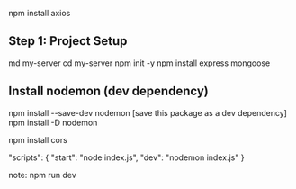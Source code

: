 npm install axios



Step 1: Project Setup
------------------------
md my-server
cd my-server
npm init -y
npm install express mongoose

Install nodemon (dev dependency)
---------------------------------
npm install --save-dev nodemon    [save this package as a dev dependency]
npm install -D nodemon

npm install cors


"scripts": {
  "start": "node index.js",
  "dev": "nodemon index.js"
}


note: npm run dev

